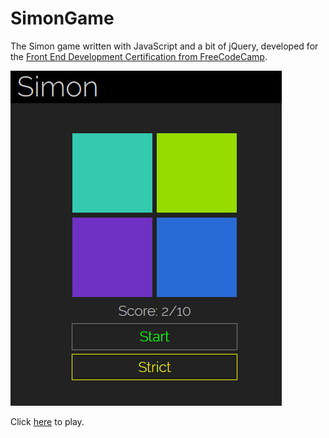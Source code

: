 
# SimonGame

The Simon game written with JavaScript and a bit of jQuery, developed for the [Front End Development Certification from FreeCodeCamp](https://www.freecodecamp.com/bburns). 

<img src="screenshots/SimonGame.png" />

Click [here](https://bburns.github.io/SimonGame) to play.


